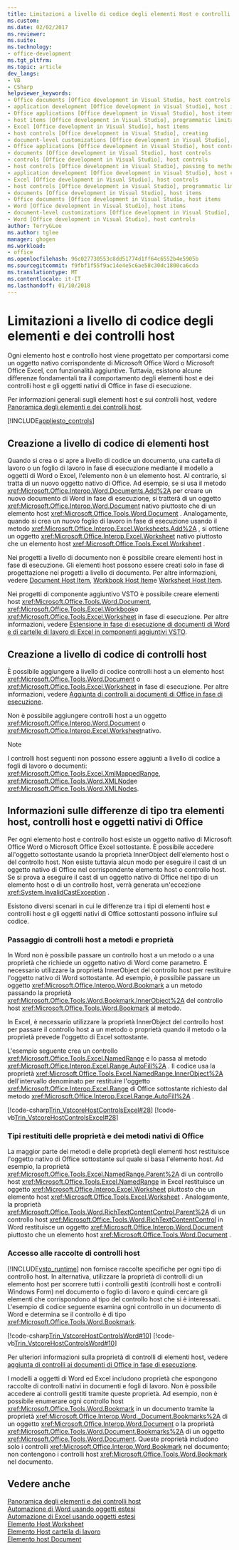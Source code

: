 ```yaml
---
title: Limitazioni a livello di codice degli elementi Host e controlli Host | Documenti Microsoft
ms.custom: 
ms.date: 02/02/2017
ms.reviewer: 
ms.suite: 
ms.technology:
- office-development
ms.tgt_pltfrm: 
ms.topic: article
dev_langs:
- VB
- CSharp
helpviewer_keywords:
- Office documents [Office development in Visual Studio, host controls
- application development [Office development in Visual Studio], host items
- Office applications [Office development in Visual Studio], host items
- host items [Office development in Visual Studio], programmatic limitations
- Excel [Office development in Visual Studio], host items
- host controls [Office development in Visual Studio], creating
- document-level customizations [Office development in Visual Studio], host controls
- Office applications [Office development in Visual Studio], host controls
- documents [Office development in Visual Studio], host controls
- controls [Office development in Visual Studio], host controls
- host controls [Office development in Visual Studio], passing to methods and properties
- application development [Office development in Visual Studio], host controls
- Excel [Office development in Visual Studio], host controls
- host controls [Office development in Visual Studio], programmatic limitations
- documents [Office development in Visual Studio], host items
- Office documents [Office development in Visual Studio, host items
- Word [Office development in Visual Studio], host items
- document-level customizations [Office development in Visual Studio], host items
- Word [Office development in Visual Studio], host controls
author: TerryGLee
ms.author: tglee
manager: ghogen
ms.workload:
- office
ms.openlocfilehash: 96c027730553c8dd51774d1ff64c6552b4e5905b
ms.sourcegitcommit: f9fbf1f55f9ac14e4e5c6ae58c30dc1800ca6cda
ms.translationtype: MT
ms.contentlocale: it-IT
ms.lasthandoff: 01/10/2018
---
```

# <a name="programmatic-limitations-of-host-items-and-host-controls"></a>Limitazioni a livello di codice degli elementi e dei controlli host
  Ogni elemento host e controllo host viene progettato per comportarsi come un oggetto nativo corrispondente di Microsoft Office Word o Microsoft Office Excel, con funzionalità aggiuntive. Tuttavia, esistono alcune differenze fondamentali tra il comportamento degli elementi host e dei controlli host e gli oggetti nativi di Office in fase di esecuzione.  
  
 Per informazioni generali sugli elementi host e sui controlli host, vedere [Panoramica degli elementi e dei controlli host](../vsto/host-items-and-host-controls-overview.md).  
  
 [!INCLUDE[appliesto_controls](../vsto/includes/appliesto-controls-md.md)]  
  
## <a name="programmatically-creating-host-items"></a>Creazione a livello di codice di elementi host  
 Quando si crea o si apre a livello di codice un documento, una cartella di lavoro o un foglio di lavoro in fase di esecuzione mediante il modello a oggetti di Word o Excel, l'elemento non è un elemento host. Al contrario, si tratta di un nuovo oggetto nativo di Office. Ad esempio, se si usa il metodo <xref:Microsoft.Office.Interop.Word.Documents.Add%2A> per creare un nuovo documento di Word in fase di esecuzione, si tratterà di un oggetto <xref:Microsoft.Office.Interop.Word.Document> nativo piuttosto che di un elemento host <xref:Microsoft.Office.Tools.Word.Document> . Analogamente, quando si crea un nuovo foglio di lavoro in fase di esecuzione usando il metodo <xref:Microsoft.Office.Interop.Excel.Worksheets.Add%2A> , si ottiene un oggetto <xref:Microsoft.Office.Interop.Excel.Worksheet> nativo piuttosto che un elemento host <xref:Microsoft.Office.Tools.Excel.Worksheet> .  
  
 Nei progetti a livello di documento non è possibile creare elementi host in fase di esecuzione. Gli elementi host possono essere creati solo in fase di progettazione nei progetti a livello di documento. Per altre informazioni, vedere [Document Host Item](../vsto/document-host-item.md), [Workbook Host Item](../vsto/workbook-host-item.md)e [Worksheet Host Item](../vsto/worksheet-host-item.md).  
  
 Nei progetti di componente aggiuntivo VSTO è possibile creare elementi host <xref:Microsoft.Office.Tools.Word.Document>, <xref:Microsoft.Office.Tools.Excel.Workbook>o <xref:Microsoft.Office.Tools.Excel.Worksheet> in fase di esecuzione. Per altre informazioni, vedere [Estensione in fase di esecuzione di documenti di Word e di cartelle di lavoro di Excel in componenti aggiuntivi VSTO](../vsto/extending-word-documents-and-excel-workbooks-in-vsto-add-ins-at-run-time.md).  
  
## <a name="programmatically-creating-host-controls"></a>Creazione a livello di codice di controlli host  
 È possibile aggiungere a livello di codice controlli host a un elemento host <xref:Microsoft.Office.Tools.Word.Document> o <xref:Microsoft.Office.Tools.Excel.Worksheet> in fase di esecuzione. Per altre informazioni, vedere [Aggiunta di controlli ai documenti di Office in fase di esecuzione](../vsto/adding-controls-to-office-documents-at-run-time.md).  
  
 Non è possibile aggiungere controlli host a un oggetto <xref:Microsoft.Office.Interop.Word.Document> o <xref:Microsoft.Office.Interop.Excel.Worksheet>nativo.  
  
> [!NOTE]  
>  I controlli host seguenti non possono essere aggiunti a livello di codice a fogli di lavoro o documenti: <xref:Microsoft.Office.Tools.Excel.XmlMappedRange>, <xref:Microsoft.Office.Tools.Word.XMLNode>e <xref:Microsoft.Office.Tools.Word.XMLNodes>.  
  
## <a name="understanding-type-differences-between-host-items-host-controls-and-native-office-objects"></a>Informazioni sulle differenze di tipo tra elementi host, controlli host e oggetti nativi di Office  
 Per ogni elemento host e controllo host esiste un oggetto nativo di Microsoft Office Word o Microsoft Office Excel sottostante. È possibile accedere all'oggetto sottostante usando la proprietà InnerObject dell'elemento host o del controllo host. Non esiste tuttavia alcun modo per eseguire il cast di un oggetto nativo di Office nel corrispondente elemento host o controllo host. Se si prova a eseguire il cast di un oggetto nativo di Office nel tipo di un elemento host o di un controllo host, verrà generata un'eccezione <xref:System.InvalidCastException> .  
  
 Esistono diversi scenari in cui le differenze tra i tipi di elementi host e controlli host e gli oggetti nativi di Office sottostanti possono influire sul codice.  
  
### <a name="passing-host-controls-to-methods-and-properties"></a>Passaggio di controlli host a metodi e proprietà  
 In Word non è possibile passare un controllo host a un metodo o a una proprietà che richiede un oggetto nativo di Word come parametro. È necessario utilizzare la proprietà InnerObject del controllo host per restituire l'oggetto nativo di Word sottostante. Ad esempio, è possibile passare un oggetto <xref:Microsoft.Office.Interop.Word.Bookmark> a un metodo passando la proprietà <xref:Microsoft.Office.Tools.Word.Bookmark.InnerObject%2A> del controllo host <xref:Microsoft.Office.Tools.Word.Bookmark> al metodo.  
  
 In Excel, è necessario utilizzare la proprietà InnerObject del controllo host per passare il controllo host a un metodo o proprietà quando il metodo o la proprietà prevede l'oggetto di Excel sottostante.  
  
 L'esempio seguente crea un controllo <xref:Microsoft.Office.Tools.Excel.NamedRange> e lo passa al metodo <xref:Microsoft.Office.Interop.Excel.Range.AutoFill%2A> . Il codice usa la proprietà <xref:Microsoft.Office.Tools.Excel.NamedRange.InnerObject%2A> dell'intervallo denominato per restituire l'oggetto <xref:Microsoft.Office.Interop.Excel.Range> di Office sottostante richiesto dal metodo <xref:Microsoft.Office.Interop.Excel.Range.AutoFill%2A> .  
  
 [!code-csharp[Trin_VstcoreHostControlsExcel#28](../vsto/codesnippet/CSharp/Trin_VstcoreHostControlsExcelCS/Sheet1.cs#28)]
 [!code-vb[Trin_VstcoreHostControlsExcel#28](../vsto/codesnippet/VisualBasic/Trin_VstcoreHostControlsExcelVB/Sheet1.vb#28)]  
  
### <a name="return-types-of-native-office-methods-and-properties"></a>Tipi restituiti delle proprietà e dei metodi nativi di Office  
 La maggior parte dei metodi e delle proprietà degli elementi host restituisce l'oggetto nativo di Office sottostante sul quale si basa l'elemento host. Ad esempio, la proprietà <xref:Microsoft.Office.Tools.Excel.NamedRange.Parent%2A> di un controllo host <xref:Microsoft.Office.Tools.Excel.NamedRange> in Excel restituisce un oggetto <xref:Microsoft.Office.Interop.Excel.Worksheet> piuttosto che un elemento host <xref:Microsoft.Office.Tools.Excel.Worksheet> . Analogamente, la proprietà <xref:Microsoft.Office.Tools.Word.RichTextContentControl.Parent%2A> di un controllo host <xref:Microsoft.Office.Tools.Word.RichTextContentControl> in Word restituisce un oggetto <xref:Microsoft.Office.Interop.Word.Document> piuttosto che un elemento host <xref:Microsoft.Office.Tools.Word.Document> .  
  
### <a name="accessing-collections-of-host-controls"></a>Accesso alle raccolte di controlli host  
 [!INCLUDE[vsto_runtime](../vsto/includes/vsto-runtime-md.md)] non fornisce raccolte specifiche per ogni tipo di controllo host. In alternativa, utilizzare la proprietà di controlli di un elemento host per scorrere tutti i controlli gestiti (controlli host e controlli Windows Form) nel documento o foglio di lavoro e quindi cercare gli elementi che corrispondono al tipo del controllo host che si è interessati. L'esempio di codice seguente esamina ogni controllo in un documento di Word e determina se il controllo è di tipo <xref:Microsoft.Office.Tools.Word.Bookmark>.  
  
 [!code-csharp[Trin_VstcoreHostControlsWord#10](../vsto/codesnippet/CSharp/trin_vstcorehostcontrolsword/ThisDocument.cs#10)]
 [!code-vb[Trin_VstcoreHostControlsWord#10](../vsto/codesnippet/VisualBasic/Trin_VstcoreHostControlsWordVB/ThisDocument.vb#10)]  
  
 Per ulteriori informazioni sulla proprietà di controlli di elementi host, vedere [aggiunta di controlli ai documenti di Office in fase di esecuzione](../vsto/adding-controls-to-office-documents-at-run-time.md).  
  
 I modelli a oggetti di Word ed Excel includono proprietà che espongono raccolte di controlli nativi in documenti e fogli di lavoro. Non è possibile accedere ai controlli gestiti tramite queste proprietà. Ad esempio, non è possibile enumerare ogni controllo host <xref:Microsoft.Office.Tools.Word.Bookmark> in un documento tramite la proprietà <xref:Microsoft.Office.Interop.Word._Document.Bookmarks%2A> di un oggetto <xref:Microsoft.Office.Interop.Word.Document> o la proprietà <xref:Microsoft.Office.Tools.Word.Document.Bookmarks%2A> di un oggetto <xref:Microsoft.Office.Tools.Word.Document>. Queste proprietà includono solo i controlli <xref:Microsoft.Office.Interop.Word.Bookmark> nel documento; non contengono i controlli host <xref:Microsoft.Office.Tools.Word.Bookmark> nel documento.  
  
## <a name="see-also"></a>Vedere anche  
 [Panoramica degli elementi e dei controlli host](../vsto/host-items-and-host-controls-overview.md)   
 [Automazione di Word usando oggetti estesi](../vsto/automating-word-by-using-extended-objects.md)   
 [Automazione di Excel usando oggetti estesi](../vsto/automating-excel-by-using-extended-objects.md)   
 [Elemento Host Worksheet](../vsto/worksheet-host-item.md)   
 [Elemento Host cartella di lavoro](../vsto/workbook-host-item.md)   
 [Elemento host Document](../vsto/document-host-item.md)  
  
  